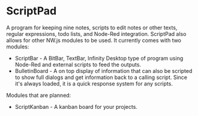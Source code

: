 # ScriptPad

A program for keeping nine notes, scripts to edit notes or other texts, 
regular expressions, todo lists, and Node-Red integration. ScriptPad also 
allows for other NW.js modules to be used. It currently comes with two
modules:

- ScriptBar - A BitBar, TextBar, Infinity Desktop type of program using 
Node-Red and external scripts to feed the outputs.
- BulletinBoard - A on top display of information that can also be scripted 
to show full dialogs and get information back to a calling script. Since it's
always loaded, it is a quick response system for any scripts.

Modules that are planned:

- ScriptKanban - A kanban board for your projects.


